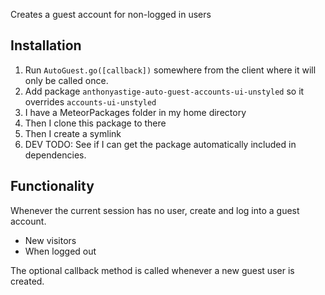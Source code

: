 Creates a guest account for non-logged in users

## Installation

1. Run `AutoGuest.go([callback])` somewhere from the client where it will only be called once.
2. Add package `anthonyastige-auto-guest-accounts-ui-unstyled` so it overrides `accounts-ui-unstyled`
 1. I have a MeteorPackages folder in my home directory
 2. Then I clone this package to there
 3. Then I create a symlink
 4. DEV TODO: See if I can get the package automatically included in dependencies.

## Functionality

Whenever the current session has no user, create and log into a guest account.

* New visitors
* When logged out

The optional callback method is called whenever a new guest user is created.
